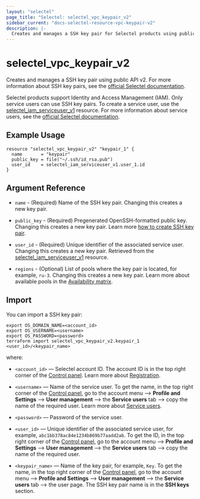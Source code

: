 ```yaml
---
layout: "selectel"
page_title: "Selectel: selectel_vpc_keypair_v2"
sidebar_current: "docs-selectel-resource-vpc-keypair-v2"
description: |-
  Creates and manages a SSH key pair for Selectel products using public API v2.
---
```


# selectel\_vpc\_keypair_v2

Creates and manages a SSH key pair using public API v2. For more information about SSH key pairs, see the [official Selectel documentation](https://docs.selectel.ru/cloud/servers/manage/create-and-place-ssh-key/).

Selectel products support Identity and Access Management (IAM). Only service users can use SSH key pairs. To create a service user, use the [selectel_iam_serviceuser_v1](https://registry.terraform.io/providers/selectel/selectel/latest/docs/resources/iam_serviceuser_v1) resource. For more information about service users, see the [official Selectel documentation](https://docs.selectel.ru/control-panel-actions/users-and-roles/user-types-and-roles/).

## Example Usage

```hcl
resource "selectel_vpc_keypair_v2" "keypair_1" {
  name       = "keypair"
  public_key = file("~/.ssh/id_rsa.pub")
  user_id    = selectel_iam_serviceuser_v1.user_1.id
}
```

## Argument Reference

* `name` - (Required) Name of the SSH key pair. Changing this creates a new key pair.

* `public_key` - (Required) Pregenerated OpenSSH-formatted public key. Changing this creates a new key pair. Learn more [how to create SSH key pair](https://docs.selectel.ru/cloud/servers/manage/create-and-place-ssh-key/#create-ssh-keys).

* `user_id` - (Required) Unique identifier of the associated service user. Changing this creates a new key pair. Retrieved from the [selectel_iam_serviceuser_v1](https://registry.terraform.io/providers/selectel/selectel/latest/docs/resources/iam_serviceuser_v1) resource.

* `regions` - (Optional) List of pools where the key pair is located, for example, `ru-3`. Changing this creates a new key pair. Learn more about available pools in the [Availability matrix](https://docs.selectel.ru/control-panel-actions/availability-matrix/).

## Import

You can import a SSH key pair:

```shell
export OS_DOMAIN_NAME=<account_id>
export OS_USERNAME=<username>
export OS_PASSWORD=<password>
terraform import selectel_vpc_keypair_v2.keypair_1 <user_id>/<keypair_name>
```

where:

* `<account_id>` — Selectel account ID. The account ID is in the top right corner of the [Control panel](https://my.selectel.ru/). Learn more about [Registration](https://docs.selectel.ru/control-panel-actions/account/registration/).

* `<username>` — Name of the service user. To get the name, in the top right corner of the [Control panel](https://my.selectel.ru/profile/users_management/users?type=service), go to the account menu ⟶ **Profile and Settings** ⟶ **User management** ⟶ the **Service users** tab ⟶ copy the name of the required user. Learn more about [Service users](https://docs.selectel.ru/control-panel-actions/users-and-roles/user-types-and-roles/).

* `<password>` — Password of the service user.

* `<user_id>` — Unique identifier of the associated service user, for example, `abc1bb378ac84e1234b869b77aadd2ab`. To get the ID, in the top right corner of the [Control panel](https://my.selectel.ru/), go to the account menu ⟶ **Profile and Settings** ⟶ **User management** ⟶ the **Service users** tab ⟶ copy the name of the required user.

* `<keypair_name>` — Name of the key pair, for example, `Key`. To get the name, in the top right corner of the [Control panel](https://my.selectel.ru/), go to the account menu ⟶ **Profile and Settings** ⟶ **User management** ⟶ the **Service users** tab ⟶ the user page. The SSH key pair name is in the **SSH keys** section.
